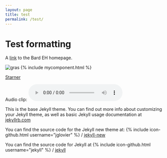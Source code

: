 ```yaml
---
layout: page
title: test
permalink: /test/
---
```

# Test formatting 


A [link](http://eh.bard.edu)
to the Bard EH homepage.

![gras](img/pin_making.jpg)
{% include mycomponent.html %}


[Starner](https://en.wikipedia.org/wiki/Thad_Starner)


Audio clip: ![test](test_audio.m4a)


This is the base Jekyll theme. You can find out more info about customizing your Jekyll theme, as well as basic Jekyll usage documentation at [jekyllrb.com](http://jekyllrb.com/)

You can find the source code for the Jekyll new theme at:
{% include icon-github.html username="jglovier" %} /
[jekyll-new](https://github.com/jglovier/jekyll-new)

You can find the source code for Jekyll at
{% include icon-github.html username="jekyll" %} /
[jekyll](https://github.com/jekyll/jekyll)
